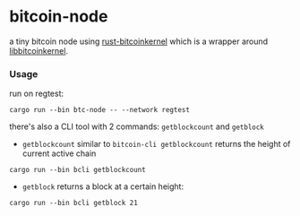 # bitcoin-node

a tiny bitcoin node using [rust-bitcoinkernel](https://github.com/TheCharlatan/rust-bitcoinkernel) which is a wrapper around [libbitcoinkernel](https://github.com/bitcoin/bitcoin/issues/27587).


### Usage

run on regtest:
```
cargo run --bin btc-node -- --network regtest
```

there's also a CLI tool with 2 commands: `getblockcount` and `getblock`

- `getblockcount` similar to `bitcoin-cli getblockcount` returns the height of current active chain

```
cargo run --bin bcli getblockcount
```


- `getblock` returns a block at a certain height:
```
cargo run --bin bcli getblock 21
```
